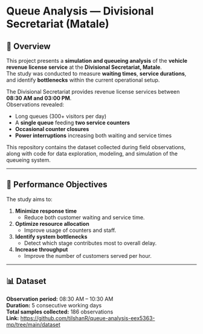 # Queue Analysis — Divisional Secretariat (Matale)

## 🏢 Overview

This project presents a **simulation and queueing analysis** of the **vehicle revenue license service** at the **Divisional Secretariat, Matale**.  
The study was conducted to measure **waiting times**, **service durations**, and identify **bottlenecks** within the current operational setup.

The Divisional Secretariat provides revenue license services between **08:30 AM and 03:00 PM**.  
Observations revealed:
- Long queues (300+ visitors per day)  
- A **single queue** feeding **two service counters**  
- **Occasional counter closures**  
- **Power interruptions** increasing both waiting and service times  

This repository contains the dataset collected during field observations, along with code for data exploration, modeling, and simulation of the queueing system.

---

## 🎯 Performance Objectives

The study aims to:

1. **Minimize response time**  
   - Reduce both customer waiting and service time.  
2. **Optimize resource allocation**  
   - Improve usage of counters and staff.  
3. **Identify system bottlenecks**  
   - Detect which stage contributes most to overall delay.  
4. **Increase throughput**  
   - Improve the number of customers served per hour.

---

## 📊 Dataset

**Observation period:** 08:30 AM – 10:30 AM  
**Duration:** 5 consecutive working days  
**Total samples collected:** 186 observations  
**Link:** https://github.com/tilshanR/queue-analysis-eex5363-mp/tree/main/dataset

